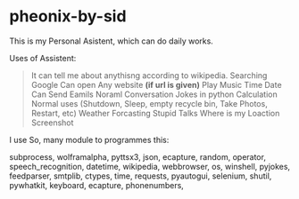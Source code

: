 # pheonix-by-sid

This is my Personal Asistent, which can do daily works.

Uses of Assistent:
> It can tell me about anythisng according to wikipedia.
> Searching Google
> Can open Any website **(if url is given)**
> Play Music 
> Time
> Date
> Can Send Eamils
> Noraml Conversation
> Jokes in python
> Calculation 
> Normal uses (Shutdown, Sleep, empty recycle bin, Take Photos, Restart, etc)
> Weather Forcasting
> Stupid Talks
> Where is my Loaction
> Screenshot


I use So, many module to programmes this:

subprocess,
wolframalpha,
pyttsx3,
json,
ecapture, 
random,
operator,
speech_recognition,
datetime,
wikipedia,
webbrowser,
os,
winshell,
pyjokes,
feedparser,
smtplib,
ctypes,
time,
requests, 
pyautogui,
selenium,
shutil,
pywhatkit,
keyboard,
ecapture,
phonenumbers, 

